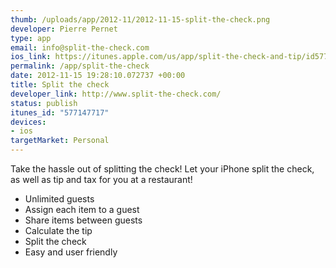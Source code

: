 ```yaml
--- 
thumb: /uploads/app/2012-11/2012-11-15-split-the-check.png
developer: Pierre Pernet
type: app
email: info@split-the-check.com
ios_link: https://itunes.apple.com/us/app/split-the-check-and-tip/id577147717?ls=1%26mt=8
permalink: /app/split-the-check
date: 2012-11-15 19:28:10.072737 +00:00
title: Split the check
developer_link: http://www.split-the-check.com/
status: publish
itunes_id: "577147717"
devices: 
- ios
targetMarket: Personal
---
```


Take the hassle out of splitting the check! Let your iPhone split the check, as well as tip and tax for you at a restaurant! 

- Unlimited guests 
- Assign each item to a guest 
- Share items between guests 
- Calculate the tip 
- Split the check 
- Easy and user friendly
